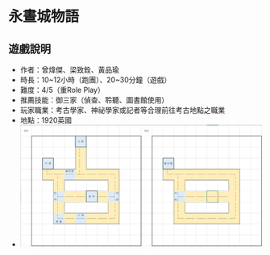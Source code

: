 # 永晝城物語
## 遊戲說明
- 作者：曾煒傑、梁致銓、黃品瑜
- 時長：10~12小時（跑團）、20~30分鐘（遊戲）
- 難度：4/5（重Role Play）
- 推薦技能：御三家（偵查、聆聽、圖書館使用）
- 玩家職業：考古學家、神祕學家或記者等合理前往考古地點之職業
- 地點：1920英國
- ![map](劇本/地圖.png) 
